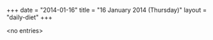 +++
date = "2014-01-16"
title = "16 January 2014 (Thursday)"
layout = "daily-diet"
+++

<p>&lt;no entries&gt;</p>